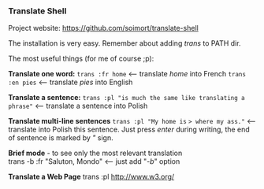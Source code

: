 ### Translate Shell
Project website: https://github.com/soimort/translate-shell

The installation is very easy. Remember about adding *trans* to PATH dir.

The most useful things (for me of course ;p):

**Translate one word:**
`trans :fr home` <-- translate *home* into French
`trans :en pies` <-- translate *pies* into English

**Translate a sentence:**
`trans :pl "is much the same like translating a phrase"` <-- translate a sentence into Polish

**Translate multi-line sentences**
`trans :pl "My home is`
`> where my ass."` <-- translate into Polish this sentence. Just press *enter* during writing, the end of sentence is marked by *"* sign.

**Brief mode** - to see only the most relevant translation <br/>
trans -b :fr "Saluton, Mondo" <-- just add "*-b*" option

**Translate a Web Page**
trans :pl http://www.w3.org/

